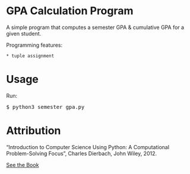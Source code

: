 # GPA Calculation Program
A simple program that computes a semester GPA &amp; cumulative GPA for a given student.

Programming features:

    * tuple assignment

Usage
=====
Run:
<pre>
$ <kbd>python3 semester_gpa.py</kbd>
</pre>


Attribution
===========
“Introduction to Computer Science Using Python: A Computational 
Problem-Solving Focus”, Charles Dierbach, John Wiley, 2012.

[See the Book](http://eu.wiley.com/WileyCDA/Section/id-302479.html?query=Charles+Dierbach)


